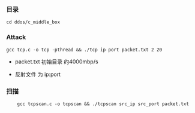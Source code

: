 ### 目录
    cd ddos/c_middle_box

### Attack
    gcc tcp.c -o tcp -pthread && ./tcp ip port packet.txt 2 20

- packet.txt 初始目录 约4000mbp/s

- 反射文件 为 ip:port


### 扫描
        gcc tcpscan.c -o tcpscan && ./tcpscan src_ip src_port packet.txt

